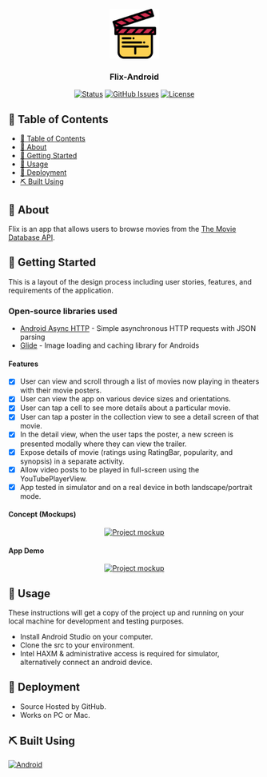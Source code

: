 <p align="center">
    <a href="" rel="noopener">
    <img width=100px height=100px src="assets/movie_flicks.svg" alt="Project Logo"></a>
</p>
<!--- Source: SVG REPO https://www.svgrepo.com/svg/289436/movies-clapperboard --->

<h3 align="center">Flix-Android</h3>

<div align="center">

[![Status](https://img.shields.io/badge/status-active-success.svg?style=for-the-badge)](https://github.com/courierofcode/Flix-iOS/)
[![GitHub Issues](https://img.shields.io/github/issues/courierofcode/Flix-iOS.svg?style=for-the-badge)](https://github.com/courierofcode/Templates/issues)
[![License](https://img.shields.io/badge/license-MIT-blue.svg?style=for-the-badge)](https://github.com/courierofcode/Flix-iOS/blob/main/LICENSE)

</div>

## 📝 Table of Contents

- [📝 Table of Contents](#-table-of-contents)
- [🧐 About ](#-about-)
- [🏁 Getting Started ](#-getting-started-)
- [🎈 Usage ](#-usage-)
- [🚀 Deployment ](#-deployment-)
- [⛏️ Built Using ](#️-built-using-)

## 🧐 About <a name = "about"></a>

Flix is an app that allows users to browse movies from the [The Movie Database API](http://docs.themoviedb.apiary.io/#).

## 🏁 Getting Started <a name = "getting_started"></a>

This is a layout of the design process including user stories, features, and requirements of the application.

### Open-source libraries used

- [Android Async HTTP](https://github.com/codepath/CPAsyncHttpClient) - Simple asynchronous HTTP requests with JSON parsing
- [Glide](https://github.com/bumptech/glide) - Image loading and caching library for Androids

#### Features

- [x] User can view and scroll through a list of movies now playing in theaters with their movie posters.
- [x] User can view the app on various device sizes and orientations.
- [x] User can tap a cell to see more details about a particular movie.
- [x] User can tap a poster in the collection view to see a detail screen of that movie.
- [x] In the detail view, when the user taps the poster, a new screen is presented modally where they can view the trailer.
- [x] Expose details of movie (ratings using RatingBar, popularity, and synopsis) in a separate activity.
- [x] Allow video posts to be played in full-screen using the YouTubePlayerView.
- [x] App tested in simulator and on a real device in both landscape/portrait mode.

#### Concept (Mockups)

<p align="center">
    <a href="" rel="noopener">
    <img width=200px height=200px src="" alt="Project mockup"></a>
</p>

#### App Demo

<p align="center">
    <a href="" rel="noopener">
    <img width=200px height=175px src="assets/app_demo.gif" alt="Project mockup"></a>
</p>

## 🎈 Usage <a name="usage"></a>

These instructions will get a copy of the project up and running on your local machine for development and testing purposes.

- Install Android Studio on your computer.
- Clone the src to your environment.
- Intel HAXM & administrative access is required for simulator, alternatively connect an android device.

## 🚀 Deployment <a name = "deployment"></a>

- Source Hosted by GitHub.
- Works on PC or Mac.

## ⛏️ Built Using <a name = "built_using"></a>

[<img src="https://upload.wikimedia.org/wikipedia/commons/e/e3/Android_Studio_Icon_%282014-2019%29.svg" width=30 height=30 alt="Android">](https://developer.android.com/docs)
